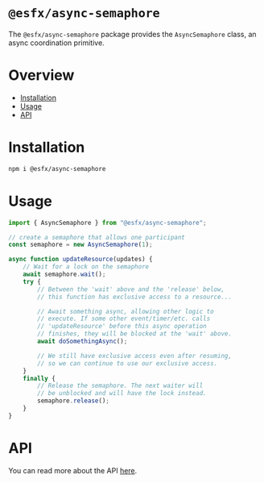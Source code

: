# `@esfx/async-semaphore`

The `@esfx/async-semaphore` package provides the `AsyncSemaphore` class, an async coordination primitive.

# Overview

* [Installation](#installation)
* [Usage](#usage)
* [API](#api)

# Installation

```sh
npm i @esfx/async-semaphore
```

# Usage

```ts
import { AsyncSemaphore } from "@esfx/async-semaphore";

// create a semaphore that allows one participant
const semaphore = new AsyncSemaphore(1);

async function updateResource(updates) {
    // Wait for a lock on the semaphore
    await semaphore.wait();
    try {
        // Between the 'wait' above and the 'release' below,
        // this function has exclusive access to a resource...

        // Await something async, allowing other logic to 
        // execute. If some other event/timer/etc. calls
        // 'updateResource' before this async operation
        // finishes, they will be blocked at the 'wait' above.
        await doSomethingAsync();

        // We still have exclusive access even after resuming,
        // so we can continue to use our exclusive access.
    }
    finally {
        // Release the semaphore. The next waiter will
        // be unblocked and will have the lock instead.
        semaphore.release();
    }
}
```

# API

You can read more about the API [here](https://esfx.github.io/esfx/modules/async_semaphore.html).

